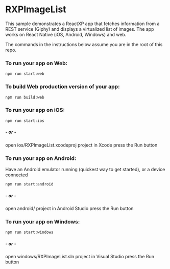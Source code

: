 # RXPImageList
This sample demonstrates a ReactXP app that fetches information from a REST service (Giphy) and displays a virtualized list of images. The app works on React Native (iOS, Android, Windows) and web.

The commands in the instructions below assume you are in the root of this repo.

### To run your app on Web:
  ```shell
  npm run start:web
  ```

### To build Web production version of your app:
  ```shell
  npm run build:web
  ```

### To run your app on iOS:
  ```shell
  npm run start:ios
  ```
##### - or -
  open ios/RXPImageList.xcodeproj project in Xcode
  press the Run button

### To run your app on Android:
Have an Android emulator running (quickest way to get started), or a device connected

  ```shell
  npm run start:android
  ```
#####  - or -
  open android/ project in Android Studio
  press the Run button

### To run your app on Windows:
  ```shell
  npm run start:windows
  ```
##### - or -
  open windows/RXPImageList.sln project in Visual Studio
  press the Run button
